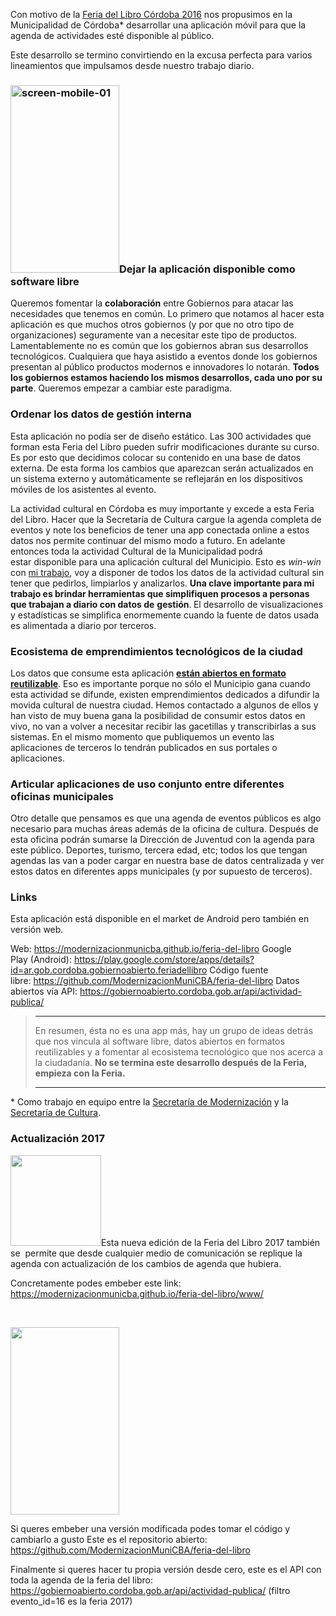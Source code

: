 <html><body><p>Con motivo de la <a href="http://cultura.cordoba.gov.ar/2016/09/el-jueves-8-abrira-la-31-a-edicion-de-la-feria-del-libro-cordoba/" target="_blank" rel="noopener">Feria del Libro Córdoba 2016</a> nos propusimos en la Municipalidad de Córdoba* desarrollar una aplicación móvil para que la agenda de actividades esté disponible al público.

Este desarrollo se termino convirtiendo en la excusa perfecta para varios lineamientos que impulsamos desde nuestro trabajo diario.
</p><h3><a href="https://modernizacionmunicba.github.io/feria-del-libro/www/"><img class="alignleft size-medium wp-image-276" src="http://andresvazquez.com.ar/blog/wp-content/uploads/2016/09/screen-mobile-01-174x300.png" alt="screen-mobile-01" width="174" height="300"></a>Dejar la aplicación disponible como software libre</h3>
Queremos fomentar la <strong>colaboración</strong> entre Gobiernos para atacar las necesidades que tenemos en común. Lo primero que notamos al hacer esta aplicación es que muchos otros gobiernos (y por que no otro tipo de organizaciones) seguramente van a necesitar este tipo de productos. Lamentablemente no es común que los gobiernos abran sus desarrollos tecnológicos. Cualquiera que haya asistido a eventos donde los gobiernos presentan al público productos modernos e innovadores lo notarán. <strong>Todos los gobiernos estamos haciendo los mismos desarrollos, cada uno por su parte</strong>. Queremos empezar a cambiar este paradigma.
<h3>Ordenar los datos de gestión interna</h3>
Esta aplicación no podía ser de diseño estático. Las 300 actividades que forman esta Feria del Libro pueden sufrir modificaciones durante su curso. Es por esto que decidimos colocar su contenido en una base de datos externa. De esta forma los cambios que aparezcan serán actualizados en un sistema externo y automáticamente se reflejarán en los dispositivos móviles de los asistentes al evento.

La actividad cultural en Córdoba es muy importante y excede a esta Feria del Libro. Hacer que la Secretaría de Cultura cargue la agenda completa de eventos y note los beneficios de tener una app conectada online a estos datos nos permite continuar del mismo modo a futuro. En adelante entonces toda la actividad Cultural de la Municipalidad podrá estar disponible para una aplicación cultural del Municipio. Esto es <em>win-win</em> con <a href="https://gobiernoabierto.cordoba.gob.ar/funcionarios/oficina/direccion-de-sistemas-de-informacion/5" target="_blank" rel="noopener">mi trabajo</a>, voy a disponer de todos los datos de la actividad cultural sin tener que pedirlos, limpiarlos y analizarlos. <strong>Una clave importante para mi trabajo es brindar herramientas que simplifiquen procesos a personas que trabajan a diario con datos de</strong> <strong>gestión</strong>.<strong> </strong>El desarrollo de visualizaciones y estadísticas se simplifica enormemente cuando la fuente de datos usada es alimentada a diario por terceros.
<h3>Ecosistema de emprendimientos tecnológicos de la ciudad</h3>
Los datos que consume esta aplicación <strong><a href="https://gobiernoabierto.cordoba.gob.ar/api/actividad-publica/" target="_blank" rel="noopener">están abiertos en formato reutilizable</a></strong>. Eso es importante porque no sólo el Municipio gana cuando esta actividad se difunde, existen emprendimientos dedicados a difundir la movida cultural de nuestra ciudad. Hemos contactado a algunos de ellos y han visto de muy buena gana la posibilidad de consumir estos datos en vivo, no van a volver a necesitar recibir las gacetillas y transcribirlas a sus sistemas. En el mismo momento que publiquemos un evento las aplicaciones de terceros lo tendrán publicados en sus portales o aplicaciones.
<h3>Articular aplicaciones de uso conjunto entre diferentes oficinas municipales</h3>
Otro detalle que pensamos es que una agenda de eventos públicos es algo necesario para muchas áreas además de la oficina de cultura. Después de esta oficina podrán sumarse la Dirección de Juventud con la agenda para este público. Deportes, turismo, tercera edad, etc; todos los que tengan agendas las van a poder cargar en nuestra base de datos centralizada y ver estos datos en diferentes apps municipales (y por supuesto de terceros).
<h3>Links</h3>
Esta aplicación está disponible en el market de Android pero también en versión web.

Web: <a href="https://modernizacionmunicba.github.io/feria-del-libro">https://modernizacionmunicba.github.io/feria-del-libro
</a>Google Play (Android): <a href="https://play.google.com/store/apps/details?id=ar.gob.cordoba.gobiernoabierto.feriadellibro">https://play.google.com/store/apps/details?id=ar.gob.cordoba.gobiernoabierto.feriadellibro
</a>Código fuente libre: <a href="https://github.com/ModernizacionMuniCBA/feria-del-libro">https://github.com/ModernizacionMuniCBA/feria-del-libro
</a>Datos abiertos vía API: <a href="https://gobiernoabierto.cordoba.gob.ar/api/actividad-publica/">https://gobiernoabierto.cordoba.gob.ar/api/actividad-publica/</a>
<blockquote>

<hr>

En resumen, ésta no es una app más, hay un grupo de ideas detrás que nos vincula al software libre, datos abiertos en formatos reutilizables y a fomentar al ecosistema tecnológico que nos acerca a la ciudadanía.
<strong>No se termina este desarrollo después de la Feria, empieza con la Feria.</strong>

<hr>

</blockquote>
* Como trabajo en equipo entre la <a href="https://gobiernoabierto.cordoba.gob.ar/funcionarios/oficina/mapa-secretario-de-modernizacion-comunicacion-y-desarrollo-estrategico/290">Secretaría de Modernización</a> y la <a href="https://gobiernoabierto.cordoba.gob.ar/funcionarios/oficina/mapa-secretario-de-cultura/238">Secretaría de Cultura</a>.
<h3>Actualización 2017</h3>
<img class="alignleft wp-image-391" src="/blog/wp-content/uploads/2016/09/icono-512x512-300x300.png" alt="" width="145" height="145">Esta nueva edición de la Feria del Libro 2017 también se  permite que desde cualquier medio de comunicación se replique la agenda con actualización de los cambios de agenda que hubiera.

Concretamente podes embeber este link:
<a href="https://modernizacionmunicba.github.io/feria-del-libro/www/">https://modernizacionmunicba.github.io/feria-del-libro/www/</a>

 

<a href="https://modernizacionmunicba.github.io/feria-del-libro/www/"><img class="alignleft wp-image-390 size-medium" src="/blog/wp-content/uploads/2016/09/screen-mobile-01-1-174x300.png" alt="" width="174" height="300"></a>

Si queres embeber una versión modificada podes tomar el código y cambiarlo a gusto
Este es el repositorio abierto:
<a href="https://github.com/ModernizacionMuniCBA/feria-del-libro">https://github.com/ModernizacionMuniCBA/feria-del-libro</a>

Finalmente si queres hacer tu propia versión desde cero, este es el API con toda la agenda de la feria del libro:
<a href="https://gobiernoabierto.cordoba.gob.ar/api/actividad-publica/">https://gobiernoabierto.cordoba.gob.ar/api/actividad-publica/</a>
(filtro evento_id=16 es la feria 2017)</body></html>